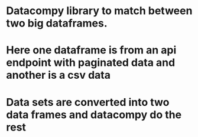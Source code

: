 # Datacompy library to match between two big dataframes. 
# Here one dataframe is from an api endpoint with paginated data and another is a csv data 
# Data sets are converted into two data frames and datacompy do the rest
